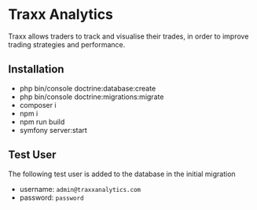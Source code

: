 # Traxx Analytics

Traxx allows traders to track and visualise their trades, in order to improve trading strategies and performance.

## Installation
- php bin/console doctrine:database:create
- php bin/console doctrine:migrations:migrate
- composer i
- npm i 
- npm run build
- symfony server:start

## Test User
The following test user is added to the database in the initial migration
- username: `admin@traxxanalytics.com`
- password: `password`

